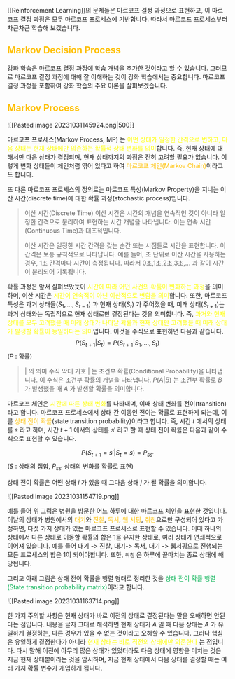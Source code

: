 [[Reinforcement Learning]]의 문제들은 마르코프 결정 과정으로 표현하고, 이 마르코프 결정 과정은 모두 마르코프 프로세스에 기반합니다. 따라서 마르코프 프로세스부터 차근차근 학습해 보겠습니다.

## <font color="#ffc000">Markov Decision Process</font>
강화 학습은 마르코프 결정 과정에 학습 개념을 추가한 것이라고 할 수 있습니다. 그러므로 마르코프 결정 과정에 대해 잘 이해하는 것이 강화 학습에서는 중요합니다. 마르코프 결정 과정을 포함하여 강화 학습의 주요 이론을 살펴보겠습니다.

## <font color="#ffc000">Markov Process</font>

![[Pasted image 20231031145924.png|500]]

마르코프 프로세스(Markov Process, MP) 는 <font color="#ffff00">어떤 상태가 일정한 간격으로 변하고, 다음 상태는 현재 상태에만 의존하는 확률적 상태 변화를 의미</font>합니다. 즉, 현재 상태에 대해서만 다음 상태가 결정되며, 현재 상태까지의 과정은 전혀 고려할 필요가 없습니다. 이렇게 변화 상태들이 체인처럼 엮어 있다고 하여 <font color="#ffc000">마르코프 체인(Markov Chain)</font>이라고도 합니다.

또 다른 마르코프 프로세스의 정의로는 마르코프 특성(Markov Property)을 지니는 이산 시간(discrete time)에 대한 확률 과정(stochastic process)입니다. 

> 이산 시간(Discrete Time)
> 이산 시간은 시간의 개념을 연속적인 것이 아니라 일정한 간격으로 분리하여 표현하는 시간 개념을 나타냅니다. 이는 연속 시간(Continuous Time)과 대조적입니다.
> 
> 이산 시간은 일정한 시간 간격을 갖는 순간 또는 시점들로 시간을 표현합니다. 이 간격은 보통 규칙적으로 나타납니다. 예를 들어, 초 단위로 이산 시간을 사용하는 경우, 1초 간격마다 시간이 측정됩니다. 따라서 0초,1초,2초,3초,... 과 같이 시간이 분리되어 기록됩니다.

확률 과정은 앞서 살펴보았듯이 <font color="#ffff00">시간에 따라 어떤 사건의 확률이 변화하는 과정</font>을 의미하며, 이산 시간은 <font color="#ffff00">시간이 연속적이 아닌 이산적으로 변함을 의미</font>합니다. 또한, 마르코프 특성은 과거 상태들($S_1, ..., S_{t-1}$) 과 현재 상태($S_t$) 가 주어졌을 때, 미래 상태($S_{t+1}$)는 과거 상태와는 독립적으로 현재 상태로만 결정된다는 것을 의미합니다. 즉, <font color="#ffff00">과거와 현재 상태를 모두 고려했을 때 미래 상태가 나타날 확률과 현재 상태만 고려했을 때 미래 상태가 발생할 확률이 동일하다는 의미</font>입니다. 이것을 수식으로 표현하면 다음과 같습니다.
$$P(S_{t+1} | S_t) = P(S_{t+1} | S_1, ..., S_t)$$
($P$ : 확률)

> | 의 의미
> 수직 막대 기호 | 는 조건부 확률(Conditional Probability)을 나타냅니다. 이 수식은 조건부 확률의 개념을 나타냅니다.
>  $P(A|B)$ 는 조건부 확률로 $B$ 가 발생했을 때 $A$ 가 발생할 확률을 의미합니다.

마르코프 체인은 <font color="#ffff00">시간에 따른 상태 변화</font>를 나타내며, 이때 상태 변화를 전이(transition)라고 합니다. 마르코프 프로세스에서 상태 간 이동인 전이는 확률로 표현하게 되는데, 이를 <font color="#ffc000">상태 전이 확률</font>(state transition probability)이라고 합니다. 즉, 시간 $t$ 에서의 상태를 $s$ 라고 하며, 시간 $t+1$ 에서의 상태를 $s'$ 라고 할 때 상태 전이 확률은 다음과 같이 수식으로 표현할 수 있습니다.



$$P(S_{t+1} = s' | S_t = s) = P_{ss'}$$
($S$ : 상태의 집합, $P_{ss'}$ 상태의 변화를 확률로 표현)

상태 전이 확률은 어떤 상태 $i$ 가 있을 때 그다음 상태 $j$ 가 될 확률을 의미합니다.

![[Pasted image 20231031154719.png]]

예를 들어 위 그림은 병원을 방문한 어느 하루에 대한 마르코프 체인을 표현한 것입니다. 이날의 상태가 병원에서의 <font color="#ffc000">대기</font>와 <font color="#ffc000">진찰</font>, <font color="#ffc000">독서</font>, <font color="#ffc000">웹 서핑</font>, <font color="#ffc000">취침</font>으로만 구성되어 있다고 가정하면, 다섯 가지 상태가 있는 마르코프 프로세스로 표현할 수 있습니다. 이때 하나의 상태에서 다른 상태로 이동할 롹률의 합은 1을 유지한 상태로, 여러 상태가 연쇄적으로 이어져 있습니다. 예를 들어 대기 -> 진찰, 대기-> 독서, 대기 -> 웹서핑으로 진행되는 모든 프로세스의 합은 1이 되어야합니다. 또한, `취침` 은 하루에 끝마치는 종료 상태에 해당됩니다.

그리고 아래 그림은 상태 전이 확률을 행렬 형태로 정리한 것을 <font color="#00b050">상태 전이 확률 행렬(State transition probability matrix)</font>이라고 합니다.

![[Pasted image 20231031163714.png]]

한 가지 주의할 사항은 현재 상태가 바로 이전의 상태로 결정된다는 말을 오해하면 안된다는 점입니다. 내용을 글자 그대로 해석하면 현재 상태가 $A$ 일 때 다음 상태는 $A$ 가 유일하게 결정하는, 다른 경우가 있을 수 없는 것이라고 오해할 수 있습니다. 그러나 핵심은 유일하게 결정한다가 아니라 <font color="#ffff00">현재 상태는 바로 직전의 상태에만 의존한다</font> 는 점입니다. 다시 말해 이전에 아무리 많은 상태가 있었더라도 다음 상태에 영향을 미치는 것은 지금 현재 상태뿐이라는 것을 암시하며, 지금 현재 상태에서 다음 상태를 결정할 때는 여러 가지 확률 변수가 개입하게 됩니다.

